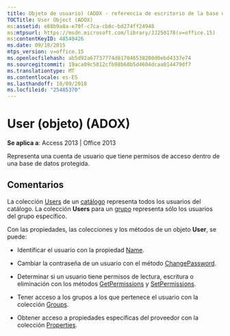 ```yaml
---
title: Objeto de usuario) (ADOX - referencia de escritorio de la base de datos de Access)
TOCTitle: User Object (ADOX)
ms:assetid: e88b9a8a-e70f-c7ca-cb8c-bd274ff24948
ms:mtpsurl: https://msdn.microsoft.com/library/JJ250178(v=office.15)
ms:contentKeyID: 48548426
ms.date: 09/18/2015
mtps_version: v=office.15
ms.openlocfilehash: ab5d92a67737774d817046538200d0ebd4337e74
ms.sourcegitcommit: 19aca09c5812cfb98b68b5d4604dcaa814479df7
ms.translationtype: MT
ms.contentlocale: es-ES
ms.lasthandoff: 10/09/2018
ms.locfileid: "25485370"
---
```

# <a name="user-object-adox"></a>User (objeto) (ADOX)


**Se aplica a**: Access 2013 | Office 2013

Representa una cuenta de usuario que tiene permisos de acceso dentro de una base de datos protegida.

## <a name="remarks"></a>Comentarios

La colección [Users](users-collection-adox.md) de un [catálogo](catalog-object-adox.md) representa todos los usuarios del catálogo. La colección **Users** para un [grupo](group-object-adox.md) representa sólo los usuarios del grupo específico.

Con las propiedades, las colecciones y los métodos de un objeto **User**, se puede:

  - Identificar el usuario con la propiedad [Name](name-property-adox.md).

  - Cambiar la contraseña de un usuario con el método [ChangePassword](changepassword-method-adox.md).

  - Determinar si un usuario tiene permisos de lectura, escritura o eliminación con los métodos [GetPermissions](getpermissions-method-adox.md) y [SetPermissions](setpermissions-method-adox.md).

  - Tener acceso a los grupos a los que pertenece el usuario con la colección [Groups](groups-collection-adox.md).

  - Obtener acceso a propiedades específicas del proveedor con la colección [Properties](properties-collection-ado.md).

